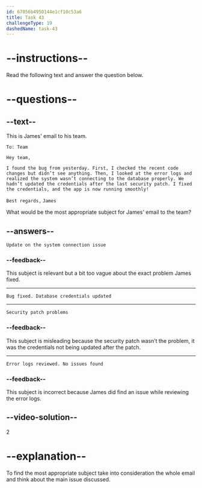 ```yaml
---
id: 67056b4950144e1cf10c53a6
title: Task 43
challengeType: 19
dashedName: task-43
---
```


<!-- READING -->

# --instructions--

Read the following text and answer the question below.

# --questions--

## --text--

This is James' email to his team.

`To: Team`

`Hey team,`

`I found the bug from yesterday. First, I checked the recent code changes but didn’t see anything. Then, I looked at the error logs and realized the system wasn’t connecting to the database properly. We hadn’t updated the credentials after the last security patch. I fixed the credentials, and the app is now running smoothly!`

`Best regards,`
`James`

What would be the most appropriate subject for James' email to the team?

## --answers--

`Update on the system connection issue`

### --feedback--

This subject is relevant but a bit too vague about the exact problem James fixed.

---

`Bug fixed. Database credentials updated`

---

`Security patch problems`

### --feedback--

This subject is misleading because the security patch wasn’t the problem, it was the credentials not being updated after the patch.

---

`Error logs reviewed. No issues found`

### --feedback--

This subject is incorrect because James did find an issue while reviewing the error logs.

## --video-solution--

2

# --explanation--

To find the most appropriate subject take into consideration the whole email and think about the main issue discussed.
